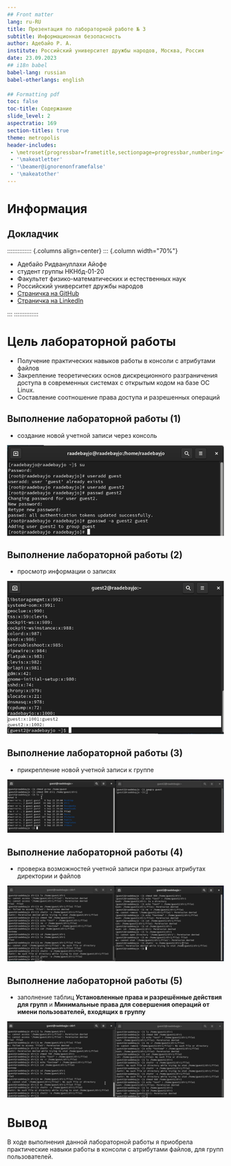 ```yaml
---
## Front matter
lang: ru-RU
title: Презентация по лабораторной работе № 3
subtitle: Информационная безопасность
author: Адебайо Р. А.
institute: Российский университет дружбы народов, Москва, Россия
date: 23.09.2023
## i18n babel
babel-lang: russian
babel-otherlangs: english

## Formatting pdf
toc: false
toc-title: Содержание
slide_level: 2
aspectratio: 169
section-titles: true
theme: metropolis
header-includes:
 - \metroset{progressbar=frametitle,sectionpage=progressbar,numbering=fraction}
 - '\makeatletter'
 - '\beamer@ignorenonframefalse'
 - '\makeatother'
---
```


# Информация

## Докладчик

:::::::::::::: {.columns align=center}
::: {.column width="70%"}

* Адебайо Ридвануллахи Айофе
* студент группы НКНбд-01-20
* Факультет физико-математических и естественных наук
* Российский университет дружбы народов
* [Страничка на GitHub](https://github.com/PrinceKay145)
* [Страничка на LinkedIn](https://www.linkedin.com/in/ridwan-adebayo-0443a2231/)

:::
::::::::::::::

# Цель лабораторной работы

* Получение практических навыков работы в консоли с атрибутами файлов
* Закрепление теоретических основ дискреционного разграничения доступа в современных системах с открытым кодом на базе ОС Linux.
* Составление соотношение права доступа и разрешенных операций

## Выполнение лабораторной работы (1)

* создание новой учетной записи через консоль

![создание](../image/1.png)

## Выполнение лабораторной работы (2)

* просмотр информации о записях

![просмотр](../image/3.png)

## Выполнение лабораторной работы (3)

* прикрепление новой учетной записи к группе

![прикрепление](../image/4.png)

## Выполнение лабораторной работы (4)

* проверка возможностей учетной записи при разных атрибутах директории и файлов

![проверка](../image/5.png)

## Выполнение лабораторной работы (5)

* заполнение таблиц **Установленные права и разрешённые действия для групп** и **Минимальные права для совершения операций от имени пользователей, входящих в группу**

![заполнение таблиц](../image/6.png)

# Вывод

В ходе выполнения данной лабораторной работы я приобрела практические навыки работы в консоли с атрибутами файлов, для групп пользователей.

